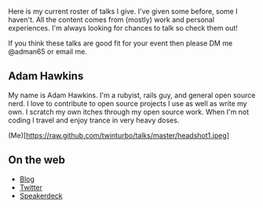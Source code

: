 Here is my current roster of talks I give. I've given some before,
some I haven't.  All the content comes from (mostly) work and
personal experiences. I'm always looking for chances to talk so
check them out!

If you think these talks are good fit for your event then
please DM me @adman65 or email me.


## Adam Hawkins

My name is Adam Hawkins. I'm a rubyist, rails guy, and general
open source nerd. I love to contribute to open source projects I use as
well as write my own. I scratch my own itches through my open source
work. When I'm not coding I travel and enjoy trance in very heavy doses.


(Me)[https://raw.github.com/twinturbo/talks/master/headshot1.jpeg]

## On the web

- [Blog](http://broadcastingadam.com)
- [Twitter](https://twitter.com/adman65)
- [Speakerdeck](https://speakerdeck.com/u/twinturbo)


